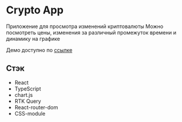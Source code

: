 # Crypto App
Приложение для просмотра изменений криптовалюты
Можно посмотреть цены, изменения за различный промежуток времени и динамику на графике

Демо доступно по [ссылке](https://alekseylu.github.io/crypto/)

## Стэк

- React
- TypeScript
- chart.js
- RTK Query
- React-router-dom
- CSS-module
